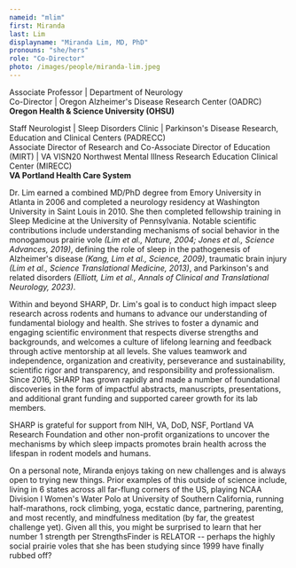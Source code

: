 ```yaml
---
nameid: "mlim"
first: Miranda
last: Lim
displayname: "Miranda Lim, MD, PhD"
pronouns: "she/hers"
role: "Co-Director"
photo: /images/people/miranda-lim.jpeg
---
```


Associate Professor | Department of Neurology\
Co-Director | Oregon Alzheimer's Disease Research Center (OADRC)\
**Oregon Health & Science University (OHSU)**

Staff Neurologist | Sleep Disorders Clinic | Parkinson's Disease Research, Education and Clinical Centers (PADRECC)\
Associate Director of Research and Co-Associate Director of Education (MIRT) | VA VISN20 Northwest Mental Illness Research Education Clinical Center (MIRECC)\
**VA Portland Health Care System**


 Dr. Lim earned a combined MD/PhD degree from Emory University in Atlanta in 2006 and completed a neurology residency at Washington University in Saint Louis in 2010. She then completed fellowship training in Sleep Medicine at the University of Pennsylvania. Notable scientific contributions include understanding mechanisms of social behavior in the monogamous prairie vole *(Lim et al., Nature, 2004; Jones et al., Science Advances, 2019)*, defining the role of sleep in the pathogenesis of Alzheimer's disease *(Kang, Lim et al., Science, 2009)*, traumatic brain injury *(Lim et al., Science Translational Medicine, 2013)*, and Parkinson's and related disorders *(Elliott, Lim et al., Annals of Clinical and Translational Neurology, 2023)*.

Within and beyond SHARP, Dr. Lim's goal is to conduct high impact sleep research across rodents and humans to advance our understanding of fundamental biology and health. She strives to foster a dynamic and engaging scientific environment that respects diverse strengths and backgrounds, and welcomes a culture of lifelong learning and feedback through active mentorship at all levels. She values teamwork and independence, organization and creativity, perseverance and sustainability, scientific rigor and transparency, and responsibility and professionalism. Since 2016, SHARP has grown rapidly and made a number of foundational discoveries in the form of impactful abstracts, manuscripts, presentations, and additional grant funding and supported career growth for its lab members.

SHARP is grateful for support from NIH, VA, DoD, NSF, Portland VA Research Foundation and other non-profit organizations to uncover the mechanisms by which sleep impacts promotes brain health across the lifespan in rodent models and humans.

On a personal note, Miranda enjoys taking on new challenges and is always open to trying new things. Prior examples of this outside of science include, living in 6 states across all far-flung corners of the US, playing NCAA Division I Women's Water Polo at University of Southern California, running half-marathons, rock climbing, yoga, ecstatic dance, partnering, parenting, and most recently, and mindfulness meditation (by far, the greatest challenge yet). Given all this, you might be surprised to learn that her number 1 strength per StrengthsFinder is RELATOR -- perhaps the highly social prairie voles that she has been studying since 1999 have finally rubbed off? 

